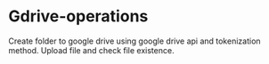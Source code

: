 # Gdrive-operations
Create folder to google drive using google drive api and tokenization method. Upload file and check file existence.
